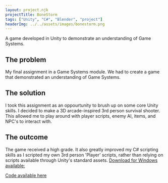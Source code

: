 ```yaml
---
layout: project.njk
projectTitle: BoneStorm
tags: ["Unity", "C#", "Blender", "project"]
headerImg: ../../assets/images/bonestorm.png
---
```


<!-- excerpt start -->

A game developed in Unity to demonstrate an understanding of Game Systems.

<!-- excerpt end -->

## The problem

My final assignment in a Game Systems module. We had to create a game that demonstrated an understanding of Game Systems.

## The solution

I took this assignment as an oppourtunity to brush up on some core Unity skills. I decided to make a 3D arcade-inspired 3rd person survival shooter. This allowed me to play around with player scripts, enemy AI, items, and NPC's to interact with.

## The outcome

The game received a high grade. It also greatly improved my C# scripting skills as I scripted my own 3rd person 'Player' scripts, rather than relying on scripts available through Unity's standard assets.
[Download for Windows available:](https://alanc25.itch.io/bonestorm)

[Code available here](https://github.com/AlanC25/BoneStorm)
